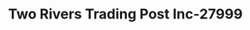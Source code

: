 ---
f_zip-code: 18042
f_state-code: PA
title: Two Rivers Trading Post Inc-27999
f_phone: 610-252-8855
f_city-only: Easton
f_address: 50 Centre Sq Easton
f_location-unique-id: '27999'
slug: two-rivers-trading-post-inc-27999
updated-on: '2024-05-30T13:46:58.046Z'
created-on: '2024-05-30T13:36:59.803Z'
published-on: '2024-05-30T13:54:32.469Z'
f_city-state: cms/city/easton-pa.md
f_company: cms/company/two-rivers-trading-post-inc.md
f_state: cms/state/pennsylvania.md
layout: '[payday-loan].html'
tags: payday-loan
---